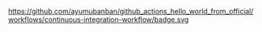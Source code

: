 https://github.com/ayumubanban/github_actions_hello_world_from_official/workflows/continuous-integration-workflow/badge.svg
